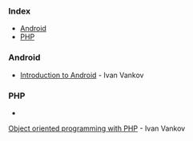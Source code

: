 ### Index

* [Android](#android)
* [PHP](#php)


### Android

* [Introduction to Android](https://www.youtube.com/playlist?list=PLjsqymUqgpSTXtlngZCXRHEp8-FmDHHfL) - Ivan Vankov


### PHP

* 
[Object oriented programming with PHP](https://www.youtube.com/playlist?list=PL1zMmEDXa_Z8uHtKAl-zSrBFDRNq8JDFG) - Ivan Vankov
